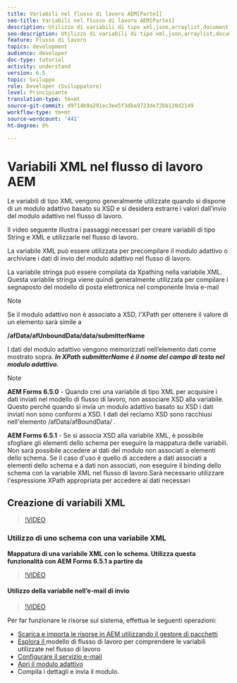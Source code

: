 ```yaml
---
title: Variabili nel flusso di lavoro AEM[Parte1]
seo-title: Variabili nel flusso di lavoro AEM[Parte1]
description: Utilizzo di variabili di tipo xml,json,arraylist,document nel flusso di lavoro aem
seo-description: Utilizzo di variabili di tipo xml,json,arraylist,document nel flusso di lavoro aem
feature: Flusso di lavoro
topics: development
audience: developer
doc-type: tutorial
activity: understand
version: 6.5
topic: Sviluppo
role: Developer (Sviluppatore)
level: Principiante
translation-type: tm+mt
source-git-commit: d9714b9a291ec3ee5f3dba9723de72bb120d2149
workflow-type: tm+mt
source-wordcount: '441'
ht-degree: 0%

---
```



# Variabili XML nel flusso di lavoro AEM

Le variabili di tipo XML vengono generalmente utilizzate quando si dispone di un modulo adattivo basato su XSD e si desidera estrarre i valori dall’invio del modulo adattivo nel flusso di lavoro.

Il video seguente illustra i passaggi necessari per creare variabili di tipo String e XML e utilizzarle nel flusso di lavoro.

La variabile XML può essere utilizzata per precompilare il modulo adattivo o archiviare i dati di invio del modulo adattivo nel flusso di lavoro.

La variabile stringa può essere compilata da Xpathing nella variabile XML. Questa variabile stringa viene quindi generalmente utilizzata per compilare i segnaposto del modello di posta elettronica nel componente Invia e-mail

>[!NOTE]
>
>Se il modulo adattivo non è associato a XSD, l&#39;XPath per ottenere il valore di un elemento sarà simile a
>
>**/afData/afUnboundData/data/submitterName**

I dati del modulo adattivo vengono memorizzati nell’elemento dati come mostrato sopra. **_In XPath submitterName è il nome del campo di testo nel modulo adattivo._**

>[!NOTE]
>
>**AEM Forms 6.5.0**  - Quando crei una variabile di tipo XML per acquisire i dati inviati nel modello di flusso di lavoro, non associare XSD alla variabile. Questo perché quando si invia un modulo adattivo basato su XSD i dati inviati non sono conformi a XSD. I dati del reclamo XSD sono racchiusi nell&#39;elemento /afData/afBoundData/ .
>
>**AEM Forms 6.5.1**  - Se si associa XSD alla variabile XML, è possibile sfogliare gli elementi dello schema per eseguire la mappatura delle variabili. Non sarà possibile accedere ai dati del modulo non associati a elementi dello schema. Se il caso d&#39;uso è quello di accedere a dati associati a elementi dello schema e a dati non associati, non eseguire il binding dello schema con la variabile XML nel flusso di lavoro.Sarà necessario utilizzare l&#39;espressione XPath appropriata per accedere ai dati necessari

## Creazione di variabili XML

>[!VIDEO](https://video.tv.adobe.com/v/26440?quality=12?autoplay=1)

### Utilizzo di uno schema con una variabile XML

**Mappatura di una variabile XML con lo schema. Utilizza questa funzionalità con AEM Forms 6.5.1 a partire da**

>[!VIDEO](https://video.tv.adobe.com/v/28098?quality=9&learn=on)

#### Utilizzo della variabile nell’e-mail di invio

>[!VIDEO](https://video.tv.adobe.com/v/26441?quality=12&learn=on)

Per far funzionare le risorse sul sistema, effettua le seguenti operazioni:

* [Scarica e importa le risorse in AEM utilizzando il gestore di pacchetti](assets/xmlandstringvariable.zip)
* [Esplora il ](http://localhost:4502/editor.html/conf/global/settings/workflow/models/vacationrequest.html) modello di flusso di lavoro per comprendere le variabili utilizzate nel flusso di lavoro
* [Configurare il servizio e-mail](https://helpx.adobe.com/experience-manager/6-5/sites/administering/using/notification.html#ConfiguringtheMailService)
* [Apri il modulo adattivo](http://localhost:4502/content/dam/formsanddocuments/applicationfortimeoff/jcr:content?wcmmode=disabled)
* Compila i dettagli e invia il modulo.

